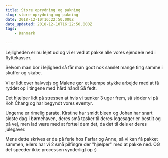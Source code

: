 ```yaml
---
title: Store oprydning og pakning
slug: store-oprydning-og-pakning
date: 2018-12-10T16:22:50.000Z
date_updated: 2018-12-10T16:22:50.000Z
tags: 
    - Danmark

---
```


Lejligheden er nu lejet ud og vi er ved at pakke alle vores ejendele ned i flyttekasser.

Selvom man bor i lejlighed så får man godt nok samlet mange ting samme i skuffer og skabe.

Vi er lidt over halvvejs og Malene gør et kæmpe stykke arbejde med at få ryddet op i tingene med hård hånd! Så fedt.

Det hjælper lidt på stressen at hvis vi tænker 3 uger frem, så sidder vi på Koh Chang og har begyndt vores eventyr.

Ungerne er rimelig parate. Kirstine har smidt bleen og Johan har snart sidste dag i børnehaven, deres små tasker til deres legesager er bestilt og på vej, men lad være med at fortæl dem det, da det til dels er deres julegaver.

Mens dette skrives er de på ferie hos Farfar og Anne, så vi kan få pakket sammen, ellers har vi 2 små pilfingre der "hjælper" med at pakke ned. OG det speeder ikke processen synderligt op :)
